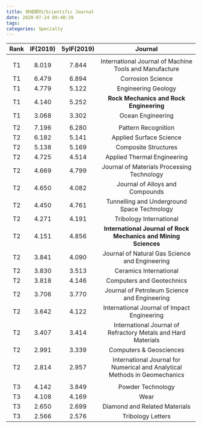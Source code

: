 ```yaml
---
title: 领域期刊/Scientific Journal
date: 2020-07-24 09:40:39
tags: 
categories: Specialty
---
```


| Rank | IF(2019) | 5yIF(2019) | Journal |
| :--: | :--: | :--: | :--: |
|    |       |       |      |
| T1 | 8.019 | 7.844 | International Journal of Machine Tools and Manufacture |
| T1 | 6.479 | 6.894 | Corrosion Science |
| T1 | 4.779 | 5.122 | Engineering Geology |
| T1 | 4.140 | 5.252 | **Rock Mechanics and Rock Engineering** |
| T1 | 3.068 | 3.302 | Ocean Engineering |
|    |       |       |      |
| T2 | 7.196 | 6.280 | Pattern Recognition |
| T2 | 6.182 | 5.141 | Applied Surface Science |
| T2 | 5.138 | 5.169 | Composite Structures |
| T2 | 4.725 | 4.514 | Applied Thermal Engineering |
| T2 | 4.669 | 4.799 | Journal of Materials Processing Technology |
| T2 | 4.650 | 4.082 | Journal of Alloys and Compounds |
| T2 | 4.450 | 4.761 | Tunnelling and Underground Space Technology |
| T2 | 4.271 | 4.191 | Tribology International |
| T2 | 4.151 | 4.856 | **International Journal of Rock Mechanics and Mining Sciences** |
| T2 | 3.841 | 4.090 | Journal of Natural Gas Science and Engineering |
| T2 | 3.830 | 3.513 | Ceramics International |
| T2 | 3.818 | 4.146 | Computers and Geotechnics |
| T2 | 3.706 | 3.770 | Journal of Petroleum Science and Engineering |
| T2 | 3.642 | 4.122 | International Journal of Impact Engineering |
| T2 | 3.407 | 3.414 | International Journal of Refractory Metals and Hard Materials |
| T2 | 2.991 | 3.339 | Computers & Geosciences |
| T2 | 2.814 | 2.957 | International Journal for Numerical and Analytical Methods in Geomechanics |
|    |       |       |      |
| T3 | 4.142 | 3.849 | Powder Technology |
| T3 | 4.108 | 4.169 | Wear |
| T3 | 2.650 | 2.699 | Diamond and Related Materials |
| T3 | 2.566 | 2.576 | Tribology Letters |
